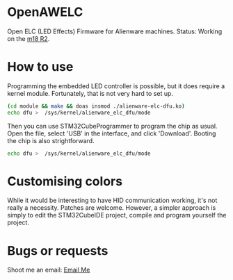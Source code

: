 # OpenAWELC
Open ELC (LED Effects) Firmware for Alienware machines.
Status: Working on the [m18 R2](https://www.dell.com/en-us/shop/dell-laptops/alienware-m18-r2-gaming-laptop/spd/alienware-m18-r2-laptop).

# How to use
Programming the embedded LED controller is possible, but it does require a kernel module. Fortunately, that is not very hard to set up.

```bash
(cd module && make && doas insmod ./alienware-elc-dfu.ko)
echo dfu >  /sys/kernel/alienware_elc_dfu/mode
```
Then you can use STM32CubeProgrammer to program the chip as usual. Open the file, select 'USB' in the interface, and click 'Download'. Booting the chip is also strightforward.

```bash
echo dfu >  /sys/kernel/alienware_elc_dfu/mode
```

# Customising colors
While it would be interesting to have HID communication working, it's not really a necessity. Patches are welcome.
However, a simpler approach is simply to edit the STM32CubeIDE project, compile and program yourself the project.

# Bugs or requests
Shoot me an email:  [Email Me](mailto:philmb3487@proton.me)
